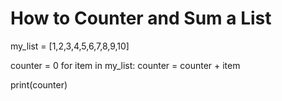 
# How to Counter and Sum a List

my_list = [1,2,3,4,5,6,7,8,9,10]

counter = 0
for item in my_list:
  counter = counter + item

print(counter)
